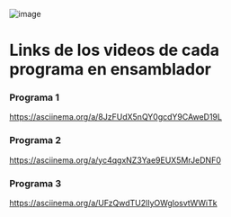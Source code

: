![image](https://github.com/user-attachments/assets/81f2c27f-3aaf-43e8-bf0a-42f02b3b1933)
# Links de los videos de cada programa en ensamblador

### Programa 1
https://asciinema.org/a/8JzFUdX5nQY0gcdY9CAweD19L

### Programa 2
https://asciinema.org/a/yc4qgxNZ3Yae9EUX5MrJeDNF0

### Programa 3
https://asciinema.org/a/UFzQwdTU2lIyOWglosvtWWiTk
